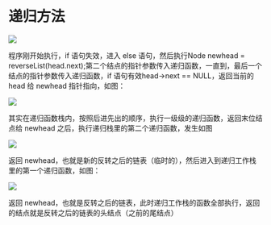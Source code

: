 # 递归方法

![](https://ws2.sinaimg.cn/large/006tNc79ly1g1xzjmtafgj307k01z3yj.jpg)

程序刚开始执行，if 语句失效，进入 else 语句，然后执行Node newhead = reverseList(head.next);第二个结点的指针参数传入递归函数，一直到，最后一个结点的指针参数传入递归函数，if 语句有效head->next == NULL，返回当前的head 给 newhead 指针指向，如图：

![](https://ws1.sinaimg.cn/large/006tNc79ly1g1xzkgh839j307y02ajrg.jpg)

其实在递归函数栈内，按照后进先出的顺序，执行一级级的递归函数，返回末位结点给 newhead 之后，执行递归栈里的第二个递归函数，发生如图

![](https://ws1.sinaimg.cn/large/006tNc79ly1g1xzm7h144j307502qjrh.jpg)

返回 newhead，也就是新的反转之后的链表（临时的），然后进入到递归工作栈里的第一个递归函数，如图：

![](https://ws3.sinaimg.cn/large/006tNc79ly1g1xzmpabgjj306z02i74d.jpg)

返回 newhead，也就是反转之后的链表，此时递归工作栈的函数全部执行，返回的结点就是反转之后的链表的头结点（之前的尾结点）

